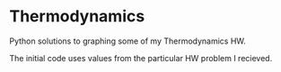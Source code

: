 # Thermodynamics
Python solutions to graphing some of my Thermodynamics HW.

The initial code uses values from the particular HW problem I recieved.
